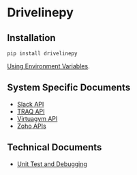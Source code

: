 # Drivelinepy

## Installation

```
pip install drivelinepy
```

[Using Environment Variables](/docs/env-variables.md).

## System Specific Documents
- [Slack API](/docs/slack-api.md)
- [TRAQ API](/docs/traq-api.md)
- [Virtuagym API](/docs/virtuagym-api.md)
- [Zoho APIs](/docs/zoho-overview.md)


## Technical Documents
- [Unit Test and Debugging](/docs/unit-test-and-debug.md)